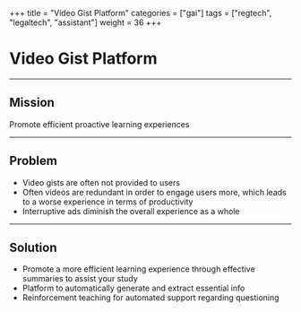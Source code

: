 +++
title = "Video Gist Platform"
categories = ["gai"]
tags = ["regtech", "legaltech", "assistant"]
weight = 36
+++

# Video Gist Platform

---

## Mission

Promote efficient proactive learning experiences

---

## Problem

- Video gists are often not provided to users
- Often videos are redundant in order to engage users more, which leads to a worse experience in terms of productivity
- Interruptive ads diminish the overall experience as a whole

---

## Solution

- Promote a more efficient learning experience through effective summaries to assist your study
- Platform to automatically generate and extract essential info
- Reinforcement teaching for automated support regarding questioning
